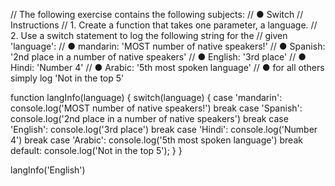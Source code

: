 // The following exercise contains the following subjects:
// ● Switch
// Instructions
// 1. Create a function that takes one parameter, a language.
// 2. Use a switch statement to log the following string for the
// given 'language':
// ● mandarin: 'MOST number of native speakers!'
// ● Spanish: '2nd place in a number of native speakers'
// ● English: '3rd place'
// ● Hindi: 'Number 4'
// ● Arabic: '5th most spoken language'
// ● for all others simply log 'Not in the top 5'

function langInfo(language) {
    switch(language) {
        case 'mandarin':
            console.log('MOST number of native speakers!')
            break
        case 'Spanish':
            console.log('2nd place in a number of native speakers')
            break
        case 'English':
            console.log('3rd place')
            break
        case 'Hindi':
            console.log('Number 4')
            break
        case 'Arabic':
            console.log('5th most spoken language')
            break
        default:
            console.log('Not in the top 5');
    }
}

langInfo('English')

